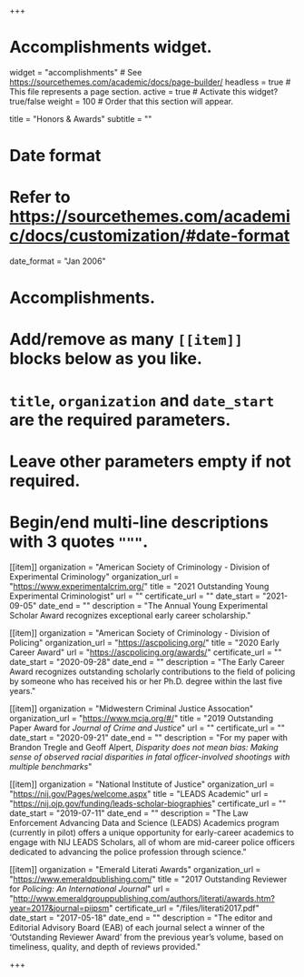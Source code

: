 +++
# Accomplishments widget.
widget = "accomplishments"  # See https://sourcethemes.com/academic/docs/page-builder/
headless = true  # This file represents a page section.
active = true  # Activate this widget? true/false
weight = 100  # Order that this section will appear.

title = "Honors & Awards"
subtitle = ""

# Date format
#   Refer to https://sourcethemes.com/academic/docs/customization/#date-format
date_format = "Jan 2006"

# Accomplishments.
#   Add/remove as many `[[item]]` blocks below as you like.
#   `title`, `organization` and `date_start` are the required parameters.
#   Leave other parameters empty if not required.
#   Begin/end multi-line descriptions with 3 quotes `"""`.

[[item]]
  organization = "American Society of Criminology - Division of Experimental Criminology"
  organization_url = "https://www.experimentalcrim.org/"
  title = "2021 Outstanding Young Experimental Criminologist"
  url = ""
  certificate_url = ""
  date_start = "2021-09-05"
  date_end = ""
  description = "The Annual Young Experimental Scholar Award recognizes exceptional early career scholarship."

[[item]]
  organization = "American Society of Criminology - Division of Policing"
  organization_url = "https://ascpolicing.org/"
  title = "2020 Early Career Award"
  url = "https://ascpolicing.org/awards/"
  certificate_url = ""
  date_start = "2020-09-28"
  date_end = ""
  description = "The Early Career Award recognizes outstanding scholarly contributions to the field of policing by someone who has received his or her Ph.D. degree within the last five years."
  
[[item]]
  organization = "Midwestern Criminal Justice Assocation"
  organization_url = "https://www.mcja.org/#/"
  title = "2019 Outstanding Paper Award for *Journal of Crime and Justice*"
  url = ""
  certificate_url = ""
  date_start = "2020-09-21"
  date_end = ""
  description = "For my paper with Brandon Tregle and Geoff Alpert, *Disparity does not mean bias: Making sense of observed racial disparities in fatal officer-involved shootings with multiple benchmarks*"
  
[[item]]
  organization = "National Institute of Justice"
  organization_url = "https://nij.gov/Pages/welcome.aspx"
  title = "LEADS Academic"
  url = "https://nij.ojp.gov/funding/leads-scholar-biographies"
  certificate_url = ""
  date_start = "2019-07-11"
  date_end = ""
  description = "The Law Enforcement Advancing Data and Science (LEADS) Academics program (currently in pilot) offers a unique opportunity for early-career academics to engage with NIJ LEADS Scholars, all of whom are mid-career police officers dedicated to advancing the police profession through science."

[[item]]
  organization = "Emerald Literati Awards"
  organization_url = "https://www.emeraldpublishing.com/"
  title = "2017 Outstanding Reviewer for _Policing: An International Journal_"
  url = "http://www.emeraldgrouppublishing.com/authors/literati/awards.htm?year=2017&journal=pijpsm"
  certificate_url = "/files/literati2017.pdf"
  date_start = "2017-05-18"
  date_end = ""
  description = "The editor and Editorial Advisory Board (EAB) of each journal select a winner of the ‘Outstanding Reviewer Award’ from the previous year’s volume, based on timeliness, quality, and depth of reviews provided."

+++
